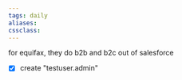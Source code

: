 ```yaml
---
tags: daily
aliases:
cssclass:
---
```


for equifax, they do b2b and b2c out of salesforce

- [x] create "testuser.admin"